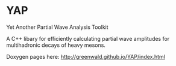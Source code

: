 # YAP
Yet Another Partial Wave Analysis Toolkit

A C++ libary for efficiently calculating partial wave amplitudes for multihadronic decays of heavy mesons.

Doxygen pages here: http://greenwald.github.io/YAP/index.html

